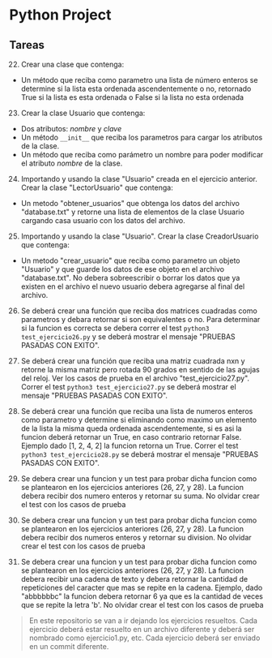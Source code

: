 # Python Project

## Tareas

22. Crear una clase que contenga:
- Un método que reciba como parametro una lista de número enteros se determine si la lista esta ordenada ascendentemente o no, retornado True si la lista es esta ordenada o False si la lista no esta ordenada

23. Crear la clase Usuario que contenga:
- Dos atributos: *nombre* y *clave*
- Un método `__init__` que reciba los parametros para cargar los atributos de la clase.
- Un método que reciba como parámetro un nombre para poder modificar el atributo *nombre* de la clase.

24. Importando y usando la clase "Usuario" creada en el ejercicio anterior. Crear la clase "LectorUsuario" que contenga:
- Un metodo "obtener_usuarios" que obtenga los datos del archivo "database.txt" y retorne una lista de elementos de la clase Usuario cargando casa usuario con los datos del archivo.

25. Importando y usando la clase "Usuario". Crear la clase CreadorUsuario que contenga:
- Un metodo "crear_usuario" que reciba como parametro un objeto "Usuario" y que guarde los datos de ese objeto en el archivo "database.txt". No debera sobreescribir o borrar los datos que ya existen en el archivo el nuevo usuario debera agregarse al final del archivo.

26. Se deberá crear una función que reciba dos matrices cuadradas como parametros y debara retornar si son equivalentes o no. Para determinar si la funcion es correcta se debera correr el test `python3 test_ejercicio26.py` y se deberá mostrar el mensaje "PRUEBAS PASADAS CON EXITO".

27. Se deberá crear una función que reciba una matriz cuadrada nxn y retorne la misma matriz pero rotada 90 grados en sentido de las agujas del reloj. Ver los casos de prueba en el archivo "test_ejercicio27.py". Correr el test `python3 test_ejercicio27.py` se deberá mostrar el mensaje "PRUEBAS PASADAS CON EXITO".

28. Se deberá crear una función que reciba una lista de numeros enteros como parametro y determine si eliminando como maximo un elemento de la lista la misma queda ordenada ascendentemente, si es asi la funcion deberá retornar un True, en caso contrario retornar False. Ejemplo dado [1, 2, 4, 2] la funcion retorna un True. Correr el test `python3 test_ejercicio28.py` se deberá mostrar el mensaje "PRUEBAS PASADAS CON EXITO".

29. Se debera crear una funcion y un test para probar dicha funcion como se plantearon en los ejercicios anteriores (26, 27, y 28). La funcion debera recibir dos numero enteros y retornar su suma. No olvidar crear el test con los casos de prueba

30. Se debera crear una funcion y un test para probar dicha funcion como se plantearon en los ejercicios anteriores (26, 27, y 28). La funcion debera recibir dos numeros enteros y retornar su division. No olvidar crear el test con los casos de prueba

31. Se debera crear una funcion y un test para probar dicha funcion como se plantearon en los ejercicios anteriores (26, 27, y 28). La funcion debera recibir una cadena de texto y debera retornar la cantidad de repeticiones del caracter que mas se repite en la cadena. Ejemplo, dado "abbbbbbc" la funcion debera retornar 6 ya que es la cantidad de veces que se repite la letra 'b'. No olvidar crear el test con los casos de prueba

> En este repositorio se van a ir dejando los ejercicios resueltos. Cada ejercicio deberá estar resuelto en un archivo diferente y deberá ser nombrado como ejercicio1.py, etc. Cada ejercicio deberá ser enviado en un commit diferente.

